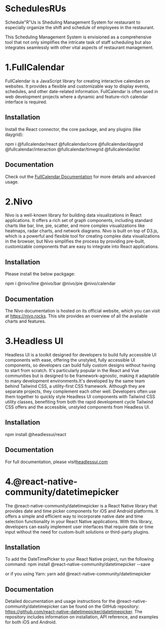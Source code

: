 # SchedulesRUs

Schedule"R"Us is Sheduling Management System for restaurant to especially organize the shift and schedule of employees in the restaurant.

This Scheduling Management System is envisioned as a comprehensive tool that not only simplifies the intricate task of staff scheduling but also integrates seamlessly with other vital aspects of restaurant management.

# 1.FullCalendar

FullCalendar is a JavaScript library for creating interactive calendars on websites. It provides a flexible and customizable way to display events, schedules, and other date-related information. FullCalendar is often used in web development projects where a dynamic and feature-rich calendar interface is required.

## Installation

Install the React connector, the core package, and any plugins (like daygrid):

npm i @fullcalendar/react @fullcalendar/core @fullcalendar/daygrid @fullcalendar/interaction @fullcalendar/timegrid @fullcalendar/list

## Documentation

Check out the [FullCalendar Documentation](https://fullcalendar.io/docs) for more details and advanced usage.


# 2.Nivo

Nivo is a well-known library for building data visualizations in React applications. It offers a rich set of graph components, including standard charts like bar, line, pie, scatter, and more complex visualizations like heatmaps, radar charts, and network diagrams. Nivo is built on top of D3.js, which is a powerful and flexible tool for creating complex data visualizations in the browser, but Nivo simplifies the process by providing pre-built, customizable components that are easy to integrate into React applications.

## Installation

Please install the below packgage:
   
npm i @nivo/line @nivo/bar @nivo/pie @nivo/calendar

## Documentation

The Nivo documentation is hosted on its official website, which you can visit at https://nivo.rocks. This site provides an overview of all the available charts and features.

# 3.Headless UI

Headless UI is a toolkit designed for developers to build fully accessible UI components with ease, offering the unstyled, fully accessible UI components, so developers can build fully custom designs without having to start from scratch. It's particularly popular in the React and Vue communities but is designed to be framework-agnostic, making it adaptable to many development environments.It's developed by the same team behind Tailwind CSS, a utility-first CSS framework. Although they are separate projects, they complement each other well. Developers often use them together to quickly style Headless UI components with Tailwind CSS utility classes, benefiting from both the rapid development cycle Tailwind CSS offers and the accessible, unstyled components from Headless UI.

## Installation

npm install @headlessui/react

## Documentation

For full documentation, please visit[headlessui.com](https://headlessui.com)

# 4.@react-native-community/datetimepicker
The @react-native-community/datetimepicker is a React Native library that provides date and time picker components for iOS and Android platforms. It offers a simple and efficient way to incorporate native date and time selection functionality in your React Native applications. With this library, developers can easily implement user interfaces that require date or time input without the need for custom-built solutions or third-party plugins.

## Installation
To add the DateTimePicker to your React Native project, run the following command:
npm install @react-native-community/datetimepicker --save

or if you using Yarn:
yarn add @react-native-community/datetimepicker

## Documentation
Detailed documentation and usage instructions for the @react-native-community/datetimepicker can be found on the GitHub repository: https://github.com/react-native-datetimepicker/datetimepicker. The repository includes information on installation, API reference, and examples for both iOS and Android.
